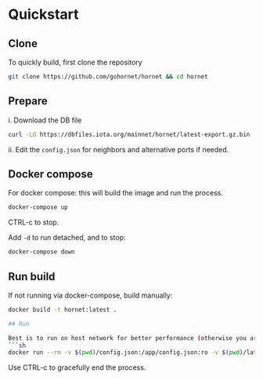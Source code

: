 # Quickstart

## Clone
To quickly build, first clone the repository

```sh
git clone https://github.com/gohornet/hornet && cd hornet
```

## Prepare

i. Download the DB file
```sh
curl -LO https://dbfiles.iota.org/mainnet/hornet/latest-export.gz.bin
```

ii. Edit the `config.json` for neighbors and alternative ports if needed.

## Docker compose

For docker compose: this will build the image and run the process.
```sh
docker-compose up
```
CTRL-c to stop.

Add `-d` to run detached, and to stop:

```sh
docker-compose down
```

## Run build
If not running via docker-compose, build manually:

```sh
docker build -t hornet:latest .

## Run

Best is to run on host network for better performance (otherwise you are going to have to publish ports, that is done via iptables NAT and is slower)
```sh
docker run --rm -v $(pwd)/config.json:/app/config.json:ro -v $(pwd)/latest-export.gz.bin:/app/latest-export.gz.bin:ro -v /tmp/db:/app/mainnetdb --name hornet --net=host hornet:latest
```
Use CTRL-c to gracefully end the process.
